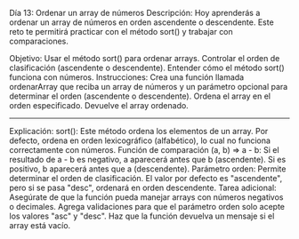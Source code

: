 Día 13: Ordenar un array de números
Descripción:
Hoy aprenderás a ordenar un array de números en orden ascendente o descendente. Este reto te permitirá practicar con el método sort() y trabajar con comparaciones.

Objetivo:
Usar el método sort() para ordenar arrays.
Controlar el orden de clasificación (ascendente o descendente).
Entender cómo el método sort() funciona con números.
Instrucciones:
Crea una función llamada ordenarArray que reciba un array de números y un parámetro opcional para determinar el orden (ascendente o descendente).
Ordena el array en el orden especificado.
Devuelve el array ordenado.
___________________________________________
Explicación:
sort(): Este método ordena los elementos de un array. Por defecto, ordena en orden lexicográfico (alfabético), lo cual no funciona correctamente con números.
Función de comparación (a, b) => a - b:
Si el resultado de a - b es negativo, a aparecerá antes que b (ascendente).
Si es positivo, b aparecerá antes que a (descendente).
Parámetro orden: Permite determinar el orden de clasificación. El valor por defecto es "ascendente", pero si se pasa "desc", ordenará en orden descendente.
Tarea adicional:
Asegúrate de que la función pueda manejar arrays con números negativos o decimales.
Agrega validaciones para que el parámetro orden solo acepte los valores "asc" y "desc".
Haz que la función devuelva un mensaje si el array está vacío.
